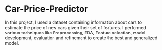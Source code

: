 # Car-Price-Predictor
In this project, I used a dataset containing information about cars to estimate the price of new cars given their set of features. I performed various techniques like Preprocessing, EDA, Feature selection, model development, evaluation and refinement to create the best and generalized model.
